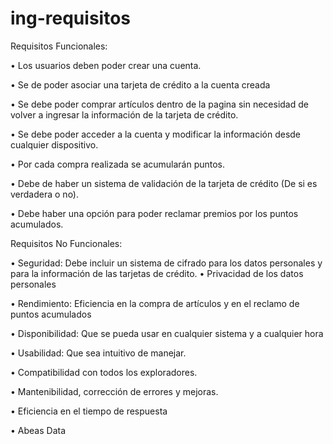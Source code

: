 # ing-requisitos

Requisitos Funcionales:

•	Los usuarios deben poder crear una cuenta.

•	Se de poder asociar una tarjeta de crédito a la cuenta creada

•	Se debe poder comprar artículos dentro de la pagina sin necesidad de volver a ingresar la información de la tarjeta de crédito.

•	Se debe poder acceder a la cuenta y modificar la información desde cualquier dispositivo.

•	Por cada compra realizada se acumularán puntos.

•	Debe de haber un sistema de validación de la tarjeta de crédito (De si es verdadera o no).

•	Debe haber una opción para poder reclamar premios por los puntos acumulados.


Requisitos No Funcionales:

•	Seguridad:  Debe incluir un sistema de cifrado para los datos personales y para la información de las tarjetas de crédito.
•	Privacidad de los datos personales

•	Rendimiento: Eficiencia en la compra de artículos y en el reclamo de puntos acumulados

•	Disponibilidad: Que se pueda usar en cualquier sistema y a cualquier hora

•	Usabilidad: Que sea intuitivo de manejar.

•	Compatibilidad con todos los exploradores.

•	Mantenibilidad, corrección de errores y mejoras.

•	Eficiencia en el tiempo de respuesta

•	Abeas Data
